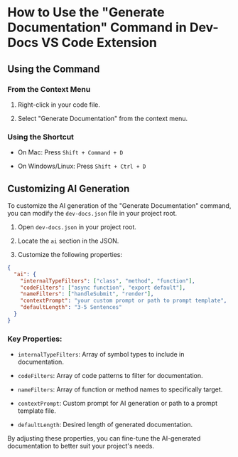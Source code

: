 # How to Use the "Generate Documentation" Command in Dev-Docs VS Code Extension

## Using the Command

### From the Context Menu

1. Right-click in your code file.

2. Select "Generate Documentation" from the context menu.

### Using the Shortcut

* On Mac: Press `Shift + Command + D`

* On Windows/Linux: Press `Shift + Ctrl + D`

## Customizing AI Generation

To customize the AI generation of the "Generate Documentation" command, you can modify the `dev-docs.json` file in your project root.

1. Open `dev-docs.json` in your project root.

2. Locate the `ai` section in the JSON.

3. Customize the following properties:

```json
{
  "ai": {
    "internalTypeFilters": ["class", "method", "function"],
    "codeFilters": ["async function", "export default"],
    "nameFilters": ["handleSubmit", "render"],
    "contextPrompt": "your custom prompt or path to prompt template",
    "defaultLength": "3-5 Sentences"
  }
}
```

### Key Properties:

* `internalTypeFilters`: Array of symbol types to include in documentation.

* `codeFilters`: Array of code patterns to filter for documentation.

* `nameFilters`: Array of function or method names to specifically target.

* `contextPrompt`: Custom prompt for AI generation or path to a prompt template file.

* `defaultLength`: Desired length of generated documentation.

By adjusting these properties, you can fine-tune the AI-generated documentation to better suit your project's needs.
